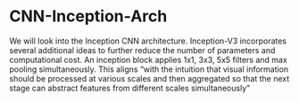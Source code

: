 # CNN-Inception-Arch
We will look into the Inception CNN architecture.
Inception-V3 incorporates several additional ideas to further reduce the number
of parameters and computational cost.
An inception block applies 1x1, 3x3, 5x5 filters and max
pooling simultaneously. This aligns “with the intuition that
visual information should be processed at various scales
and then aggregated so that the next stage can abstract
features from different scales simultaneously"
